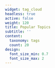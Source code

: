 ```yaml
---
widget: tag_cloud
headless: true
active: false
weight: 120
title: Popular Topics
subtitle: ''
content:
  taxonomy: tags
  count: 20
design:
  font_size_min: 0.7
  font_size_max: 2
---
```

